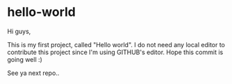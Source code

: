 # hello-world

Hi guys,

This is my first project, called "Hello world". I do not need any local editor to contribute this project since I'm using GITHUB's editor.
Hope this commit is going well :)

See ya next repo..
